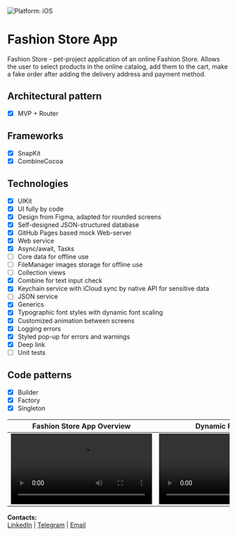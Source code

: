 ![Platform: iOS](https://img.shields.io/badge/Platform-iOS-green.svg)

# Fashion Store App
 Fashion Store - pet-project application of an online Fashion Store. Allows the user to select products in the online catalog, add them to the cart, make a fake order after adding the delivery address and payment method.

## Architectural pattern
- [x] MVP + Router

## Frameworks
- [x] SnapKit
- [x] CombineCocoa

## Technologies
- [x] UIKit
- [x] UI fully by code
- [x] Design from Figma, adapted for rounded screens
- [x] Self-designed JSON-structured database
- [x] GitHub Pages based mock Web-server
- [x] Web service
- [x] Async/await, Tasks
- [ ] Core data for offline use
- [ ] FileManager images storage for offline use
- [ ] Collection views
- [x] Combine for text input check
- [x] Keychain service with iCloud sync by native API for sensitive data
- [ ] JSON service
- [x] Generics
- [x] Typographic font styles with dynamic font scaling
- [x] Customized animation between screens
- [x] Logging errors
- [x] Styled pop-up for errors and warnings
- [x] Deep link
- [ ] Unit tests

## Code patterns
- [x] Builder
- [x] Factory
- [x] Singleton

Fashion Store App Overview | Dynamic Font Scale
| :-: | :-: |
| <video src="https://user-images.githubusercontent.com/74405334/232993722-ddc8be22-5c84-4d8d-baf2-4326fda97ec3.mov" width="320"/> | <video src="https://user-images.githubusercontent.com/74405334/232993874-d6321b4e-04e1-4ed9-9f56-be14ddb038d6.mov" width="320"/> |

**Contacts:**  
[LinkedIn](https://www.linkedin.com/in/vnazimko "https://www.linkedin.com/in/vnazimko") | [Telegram](https://t.me/Voleno "@Voleno") | [Email](mailto:vnazimko@gmail.com "vnazimko@gmail.com")